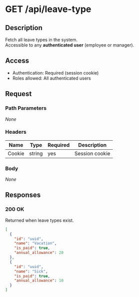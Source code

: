 # GET /api/leave-type

## Description
Fetch all leave types in the system.  
Accessible to any **authenticated user** (employee or manager).  

## Access
- Authentication: Required (session cookie)
- Roles allowed: All authenticated users

## Request

### Path Parameters
_None_

### Headers
| Name   | Type   | Required | Description           |
|--------|--------|----------|----------------------|
| Cookie | string | yes      | Session cookie        |

### Body
_None_

## Responses

### 200 OK
Returned when leave types exist.

```json
[
  {
    "id": "uuid",
    "name": "Vacation",
    "is_paid": true,
    "annual_allowance": 20
  },
  {
    "id": "uuid",
    "name": "Sick",
    "is_paid": true,
    "annual_allowance": 10
  }
]
